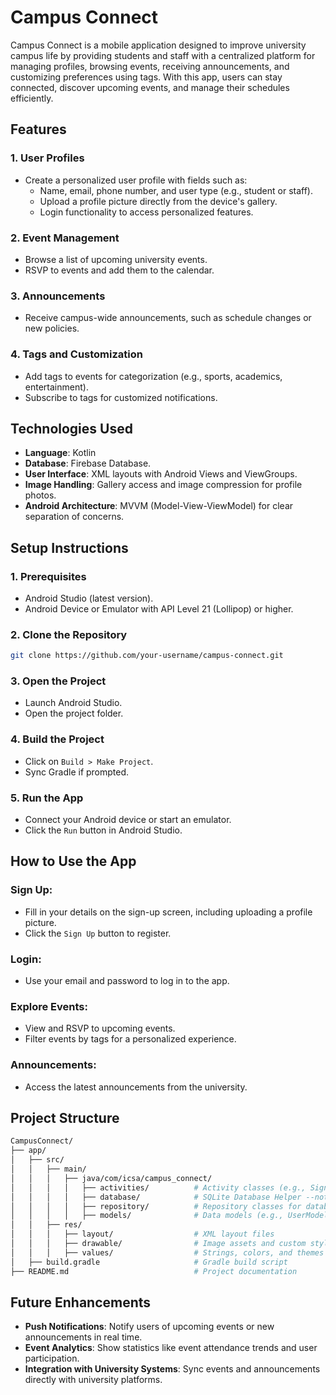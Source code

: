 # Campus Connect

Campus Connect is a mobile application designed to improve university campus life by providing students and staff with a centralized platform for managing profiles, browsing events, receiving announcements, and customizing preferences using tags. With this app, users can stay connected, discover upcoming events, and manage their schedules efficiently.

## Features

### 1. User Profiles
- Create a personalized user profile with fields such as:
  - Name, email, phone number, and user type (e.g., student or staff).
  - Upload a profile picture directly from the device's gallery.
  - Login functionality to access personalized features.

### 2. Event Management
- Browse a list of upcoming university events.
- RSVP to events and add them to the calendar.

### 3. Announcements
- Receive campus-wide announcements, such as schedule changes or new policies.

### 4. Tags and Customization
- Add tags to events for categorization (e.g., sports, academics, entertainment).
- Subscribe to tags for customized notifications.

## Technologies Used
- **Language**: Kotlin
- **Database**: Firebase Database.
- **User Interface**: XML layouts with Android Views and ViewGroups.
- **Image Handling**: Gallery access and image compression for profile photos.
- **Android Architecture**: MVVM (Model-View-ViewModel) for clear separation of concerns.

## Setup Instructions

### 1. Prerequisites
- Android Studio (latest version).
- Android Device or Emulator with API Level 21 (Lollipop) or higher.

### 2. Clone the Repository
```bash
git clone https://github.com/your-username/campus-connect.git
```
### 3. Open the Project
- Launch Android Studio.
- Open the project folder.

### 4. Build the Project
- Click on `Build > Make Project`.
- Sync Gradle if prompted.

### 5. Run the App
- Connect your Android device or start an emulator.
- Click the `Run` button in Android Studio.

## How to Use the App

### Sign Up:
- Fill in your details on the sign-up screen, including uploading a profile picture.
- Click the `Sign Up` button to register.

### Login:
- Use your email and password to log in to the app.

### Explore Events:
- View and RSVP to upcoming events.
- Filter events by tags for a personalized experience.

### Announcements:
- Access the latest announcements from the university.

## Project Structure
```bash
CampusConnect/
├── app/
│   ├── src/
│   │   ├── main/
│   │   │   ├── java/com/icsa/campus_connect/
│   │   │   │   ├── activities/          # Activity classes (e.g., SignUpActivity, LoginActivity)
│   │   │   │   ├── database/            # SQLite Database Helper --not needed for now
│   │   │   │   ├── repository/          # Repository classes for database operations
│   │   │   │   ├── models/              # Data models (e.g., UserModel, EventModel)
│   │   ├── res/
│   │   │   ├── layout/                  # XML layout files
│   │   │   ├── drawable/                # Image assets and custom styles
│   │   │   ├── values/                  # Strings, colors, and themes
│   ├── build.gradle                     # Gradle build script
├── README.md                            # Project documentation
```

## Future Enhancements

- **Push Notifications**: Notify users of upcoming events or new announcements in real time.
- **Event Analytics**: Show statistics like event attendance trends and user participation.
- **Integration with University Systems**: Sync events and announcements directly with university platforms.




